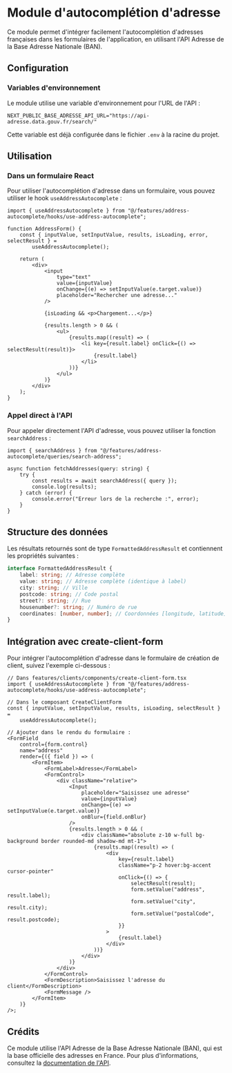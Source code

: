# Module d'autocomplétion d'adresse

Ce module permet d'intégrer facilement l'autocomplétion d'adresses françaises dans les formulaires de l'application, en utilisant l'API Adresse de la Base Adresse Nationale (BAN).

## Configuration

### Variables d'environnement

Le module utilise une variable d'environnement pour l'URL de l'API :

```
NEXT_PUBLIC_BASE_ADRESSE_API_URL="https://api-adresse.data.gouv.fr/search/"
```

Cette variable est déjà configurée dans le fichier `.env` à la racine du projet.

## Utilisation

### Dans un formulaire React

Pour utiliser l'autocomplétion d'adresse dans un formulaire, vous pouvez utiliser le hook `useAddressAutocomplete` :

```tsx
import { useAddressAutocomplete } from "@/features/address-autocomplete/hooks/use-address-autocomplete";

function AddressForm() {
	const { inputValue, setInputValue, results, isLoading, error, selectResult } =
		useAddressAutocomplete();

	return (
		<div>
			<input
				type="text"
				value={inputValue}
				onChange={(e) => setInputValue(e.target.value)}
				placeholder="Rechercher une adresse..."
			/>

			{isLoading && <p>Chargement...</p>}

			{results.length > 0 && (
				<ul>
					{results.map((result) => (
						<li key={result.label} onClick={() => selectResult(result)}>
							{result.label}
						</li>
					))}
				</ul>
			)}
		</div>
	);
}
```

### Appel direct à l'API

Pour appeler directement l'API d'adresse, vous pouvez utiliser la fonction `searchAddress` :

```tsx
import { searchAddress } from "@/features/address-autocomplete/queries/search-address";

async function fetchAddresses(query: string) {
	try {
		const results = await searchAddress({ query });
		console.log(results);
	} catch (error) {
		console.error("Erreur lors de la recherche :", error);
	}
}
```

## Structure des données

Les résultats retournés sont de type `FormattedAddressResult` et contiennent les propriétés suivantes :

```typescript
interface FormattedAddressResult {
	label: string; // Adresse complète
	value: string; // Adresse complète (identique à label)
	city: string; // Ville
	postcode: string; // Code postal
	street?: string; // Rue
	housenumber?: string; // Numéro de rue
	coordinates: [number, number]; // Coordonnées [longitude, latitude]
}
```

## Intégration avec create-client-form

Pour intégrer l'autocomplétion d'adresse dans le formulaire de création de client, suivez l'exemple ci-dessous :

```tsx
// Dans features/clients/components/create-client-form.tsx
import { useAddressAutocomplete } from "@/features/address-autocomplete/hooks/use-address-autocomplete";

// Dans le composant CreateClientForm
const { inputValue, setInputValue, results, isLoading, selectResult } =
	useAddressAutocomplete();

// Ajouter dans le rendu du formulaire :
<FormField
	control={form.control}
	name="address"
	render={({ field }) => (
		<FormItem>
			<FormLabel>Adresse</FormLabel>
			<FormControl>
				<div className="relative">
					<Input
						placeholder="Saisissez une adresse"
						value={inputValue}
						onChange={(e) => setInputValue(e.target.value)}
						onBlur={field.onBlur}
					/>
					{results.length > 0 && (
						<div className="absolute z-10 w-full bg-background border rounded-md shadow-md mt-1">
							{results.map((result) => (
								<div
									key={result.label}
									className="p-2 hover:bg-accent cursor-pointer"
									onClick={() => {
										selectResult(result);
										form.setValue("address", result.label);
										form.setValue("city", result.city);
										form.setValue("postalCode", result.postcode);
									}}
								>
									{result.label}
								</div>
							))}
						</div>
					)}
				</div>
			</FormControl>
			<FormDescription>Saisissez l'adresse du client</FormDescription>
			<FormMessage />
		</FormItem>
	)}
/>;
```

## Crédits

Ce module utilise l'API Adresse de la Base Adresse Nationale (BAN), qui est la base officielle des adresses en France. Pour plus d'informations, consultez la [documentation de l'API](https://adresse.data.gouv.fr/api-doc/adresse).
